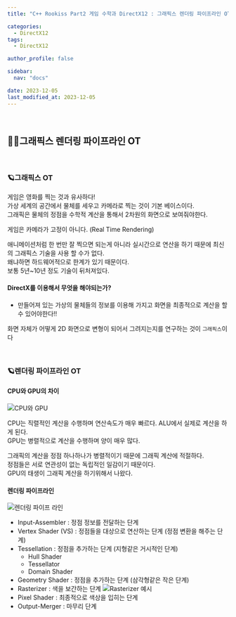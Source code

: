 ```yaml
---
title: "C++ Rookiss Part2 게임 수학과 DirectX12 : 그래픽스 렌더링 파이프라인 OT"

categories:
  - DirectX12
tags:
  - DirectX12

author_profile: false

sidebar:
  nav: "docs"

date: 2023-12-05
last_modified_at: 2023-12-05
---
```


<br>


## 🙇‍♀️그래픽스 렌더링 파이프라인 OT


<br>


### 🪐그래픽스 OT

게임은 영화를 찍는 것과 유사하다!  
가상 세계의 공간에서 물체를 세우고 카메라로 찍는 것이 기본 베이스이다.  
그래픽은 물체의 정점을 수학적 계산을 통해서 2차원의 화면으로 보여줘야한다.  

게임은 카메라가 고정이 아니다. (Real Time Rendering)

애니메이션처럼 한 번만 잘 찍으면 되는게 아니라 실시간으로 연산을 하기 때문에 최신의 그래픽스 기술을 사용 할 수가 없다.  
왜냐하면 하드웨어적으로 한계가 있기 때문이다.  
보통 5년~10년 정도 기술이 뒤처져있다.  

#### **DirectX를 이용해서 무엇을 해야되는가?**  
- 만들어져 있는 가상의 물체들의 정보를 이용해 가지고 화면을 최종적으로 계산을 할 수 있어야한다!!  

화면 자체가 어떻게 2D 화면으로 변형이 되어서 그려지는지를 연구하는 것이 `그래픽스`이다

<br>


### 🪐렌더링 파이프라인 OT


#### CPU와 GPU의 차이

![CPU와 GPU](https://github.com/stopresent/BOJ/assets/86364202/9e4c3041-3ad4-41f5-b218-6b00edf3bd1b)

CPU는 직렬적인 계산을 수행하며 연산속도가 매우 빠르다. ALU에서 실제로 계산을 하게 된다.  
GPU는 병렬적으로 계산을 수행하며 양이 매우 많다.  

그래픽의 계산을 정점 하나하나가 병렬적이기 때문에 그래픽 계산에 적절하다.  
정점들은 서로 연관성이 없는 독립적인 일감이기 때문이다.  
GPU의 태생이 그래픽 계산을 하기위해서 나왔다.

#### 렌더링 파이프라인

![렌더링 파이프 라인](https://github.com/stopresent/BOJ/assets/86364202/6737ac16-c584-4201-a972-9aad64cc6e57)

- Input-Assembler : 정점 정보를 전달하는 단계
- Vertex Shader (VS) : 정점들을 대상으로 연산하는 단계 (정점 변환을 해주는 단계)
- Tessellation : 정점을 추가하는 단계 (지형같은 거시적인 단계)
    - Hull Shader
    - Tessellator
    - Domain Shader
- Geometry Shader : 정점을 추가하는 단계 (삼각형같은 작은 단계)
- Rasterizer : 색을 보간하는 단계
    ![Rasterizer 예시](https://github.com/stopresent/BOJ/assets/86364202/0c7c6125-546b-4b71-9b6e-3e43bc056527)
- Pixel Shader : 최종적으로 색상을 입히는 단계
- Output-Merger : 마무리 단계